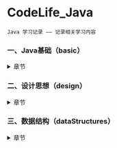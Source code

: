 # CodeLife_Java

    Java 学习记录 —— 记录相关学习内容


### 一、Java基础（basic） 

<details>
<summary>章节</summary>

1. **Java运算符（operator）**

    <details>
    <summary>内容</summary>
   
    + 常见运算符（general）
        + Test ： *+= 和 =+ 的区别*
   
    + 逻辑运算符（logic）
        + BitwiseXOR ： *三种替换方式
          重点讲 ^（异或运算）来实现替换方式*
        + BHDConverter ： *模拟进制转换
          使用 & 和 位移运算 来实现*
          
    </details>
    
2. **Java结构（选择、循环）（structure）**
   
    <details>
    <summary>内容</summary>
   
    + 嵌套循环（nestedloop）
        + PrimeNumber ： *查找质数(1-100000)
          使用不同的方式来查找质数*
          
    </details>
   
3. **Java数组（arrays）**

    <details>
    <summary>内容</summary>
   
    + 数组赋值（assignment）
        + PascalTriangle ： *杨辉三角
          使用二维数组 打印10行 杨辉三角*
    + 求数组平均值、最大最小值、和等（value）
    + 数组的复制、反转、查找（线性查找、二分法查找）（crl）
        + ArrayReverse ： *数组反转*
        + ArrayLookup ： *数组查找
          主要写线性查找、二分法查找*
    + 数组排序（sort）
        + BubbleSort ： *冒泡排序*
    
    </details>

4. **Java 面向对象（oop）**
    
    <details>
    <summary>内容</summary>

    + 接口（interface）
        + Ball ： *接口题目1 - 判断对错*
        + C ： *接口题目2 - 判断对错*
        + StudyTest1 ： *JDK8接口改进 - 注意事项*
    + 多态（polymorphism）
        + FieldMethodTest ： *多态的简单使用*
        + InstanceTest ： *测试 instanceof 所满足的情况*
        + InterviewTest1 ： *多态中特别的注意事项*
        + PersonTest ： *多态为何存在？*
    + 混合（mixture）
       + BankTest ： *对象的属性 赋值的顺序*
       + LeafTest ： *题目1 - 判断如下代码执行顺序*
       + SonTest ： *题目2 - 判断如下代码执行顺序？*
   
    </details>

5. **Java API（api）**

    <details>
    <summary>内容</summary>

   + Object（object）
      + equal ： *== 和 equals() 的区别*
      + ToStringTest ： *Object类中toString()的使用*
   + String（strings）
      + SimpleTest ： *String 与 char[] 之间的转换题目*
      + StringTest ： *String的实例化方式*
   + 包装类（wrapper）
      + WrapperTest ： *类型转换*
      + InterviewTest1 ： *题目1 - 关于包装类的面试题*
      + InterviewTest2S ： *题目2 - 关于包装类的面试题*
      + ScoreTest ： *题目3 - 根据题意实现代码*

    </details>

6. **Java 关键字（keywords）**

    <details>
    <summary>内容</summary>

   + StaticTest ： *static 的应用场景*

    </details>

7. **Java 异常（throwable）**

    <details>
    <summary>内容</summary>

   + ReturnExceptionDemo ： *finally的执行顺序测试*
   + Test1 ： *常见的运行时异常 有什么？*

    </details>

8. **Java 多线程（thread）**

    <details>
    <summary>内容</summary>

   + ProAndCost ： *线程通信的应用：经典例题：生产者/消费者*
   + ThreadTest ： *多线程的创建 方式一：继承于Thread类*
   + ThreadTest2 ： *多线程的创建 方式一：继承于Thread类 使用匿名子类的方式*
   + ThreadTest3 ： *多线程的创建 方式二：实现Runnable接口*

    </details>

9. **Java 集合类（collection）**

    <details>
    <summary>无内容</summary>
    </details>

10. **Java I/O（io）**

    <details>
    <summary>内容</summary>

    + practice1 ： *获取文本上每个字符出现的次数*
    
     </details>

11. **Java 网络编程（net）**

    <details>
    <summary>内容</summary>

    + 网络通信（socket）
        + TCPTest1 ： *实现TCP的网络编程练习1*
        + TCPTest2 ： *实现TCP的网络编程练习2*
        + TCPTest3 ： *实现TCP的网络编程练习3*
        + UDPTest1 ： *实现UDP协议的网络编程练习1*
    + URL编程（url）      
        + URLTest1 ： *URL网络编程练习1*
        + URLTest2 ： *URL网络编程练习2*

     </details>

</details>

### 二、设计思想（design）

<details>
<summary>章节</summary>

1. **设计模式（pattern）**
   
    <details>
    <summary>内容</summary>
   
    + 创建型模式（creational）
        + 单例模式（Singleton）： *饿汉式、懒汉式*
    + 结构型模式（structural）
        + 代理模式（Proxy）：*四个例子（静态代理 /动态代理）*
   + 行为型模式（behavioral）
        + 模板方法模式（TemplateMethod） / 模板模式（Template）：*两个例子*
    
   </details>

</details>

### 三、数据结构（dataStructures）

<details>
<summary>章节</summary>


</details>









